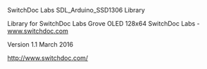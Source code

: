 SwitchDoc Labs SDL_Arduino_SSD1306 Library

Library for SwitchDoc Labs Grove OLED 128x64
SwitchDoc Labs - www.switchdoc.com

Version 1.1 March 2016

http://www.switchdoc.com/




